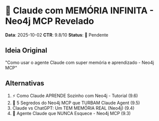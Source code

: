 # 🧠 Claude com MEMÓRIA INFINITA - Neo4j MCP Revelado

**Data**: 2025-10-02
**CTR**: 9.8/10
**Status**: 📌 Pendente

## Ideia Original
"Como usar o agente Claude com super memória e aprendizado - Neo4j MCP"

## Alternativas
1. ⚡ Como Claude APRENDE Sozinho com Neo4j - Tutorial (9.6)
2. 🚨 5 Segredos do Neo4j MCP que TURBAM Claude Agent (9.5)
3. Claude vs ChatGPT: Um TEM MEMÓRIA REAL (Neo4j) (9.4)
4. 🤖 Agente Claude que NUNCA Esquece - Neo4j MCP (9.3)
